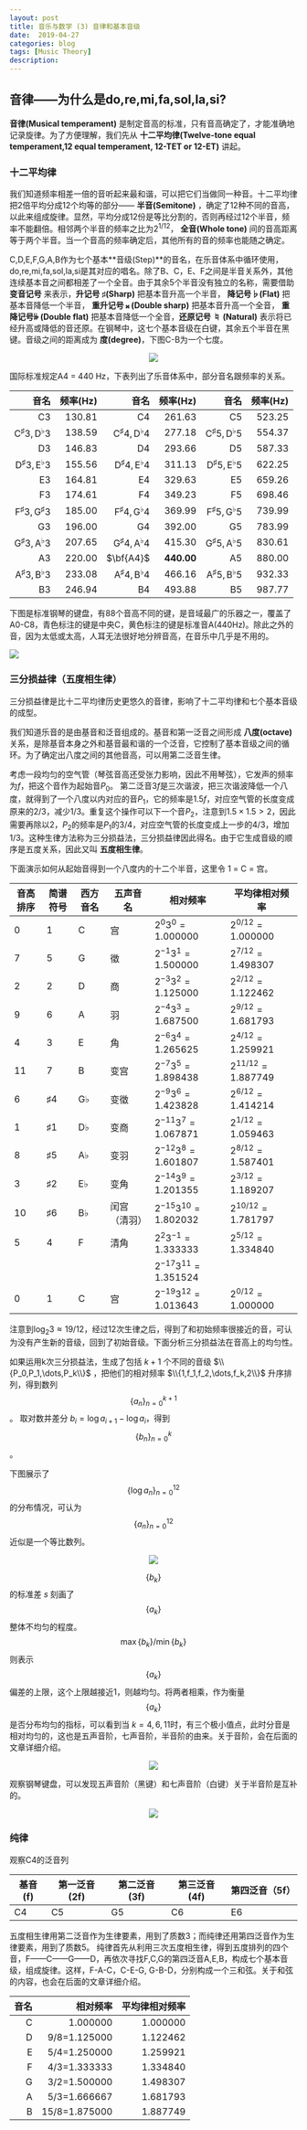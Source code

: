 ```yaml
---
layout: post
title: 音乐与数学 (3) 音律和基本音级
date:  2019-04-27
categories: blog
tags: [Music Theory]
description: 
---
```


## 音律——为什么是do,re,mi,fa,sol,la,si?
**音律(Musical temperament)** 是制定音高的标准，只有音高确定了，才能准确地记录旋律。为了方便理解，我们先从 **十二平均律(Twelve-tone equal temperament,12 equal temperament, 12-TET or 12-ET)** 讲起。

### 十二平均律
我们知道频率相差一倍的音听起来最和谐，可以把它们当做同一种音。十二平均律把2倍平均分成12个均等的部分—— **半音(Semitone)** ，确定了12种不同的音高，以此来组成旋律。显然，平均分成12份是等比分割的，否则再经过12个半音，频率不能翻倍。相邻两个半音的频率之比为$2^{1/12}$， **全音(Whole tone)** 间的音高距离等于两个半音。当一个音高的频率确定后，其他所有的音的频率也能随之确定。

C,D,E,F,G,A,B作为七个基本**音级(Step)**的音名，在乐音体系中循环使用，do,re,mi,fa,sol,la,si是其对应的唱名。除了B、C，E、F之间是半音关系外，其他连续基本音之间都相差了一个全音。由于其余5个半音没有独立的名称，需要借助 **变音记号** 来表示，**升记号 ♯(Sharp)** 把基本音升高一个半音， **降记号♭(Flat)** 把基本音降低一个半音， **重升记号 &#119082; (Double sharp)** 把基本音升高一个全音， **重降记号𝄫 (Double flat)** 把基本音降低一个全音，**还原记号 ♮ (Natural)** 表示将已经升高或降低的音还原。在钢琴中，这七个基本音级在白键，其余五个半音在黑键。音级之间的距离成为 **度(degree)**，下图C-B为一个七度。

<div align="center"><img src="https://raw.githubusercontent.com/SimonFang1/SimonFang1.github.io/master/img/music_theory/piano_keyboard_one_octave.png"></div>


国际标准规定A4 = 440 Hz，下表列出了乐音体系中，部分音名跟频率的关系。

|音名|频率(Hz)|音名|频率(Hz)|音名|频率(Hz)|
|---:|--:|---:|--:|---:|--:|
|$\text{C}3$|130.81|$\text{C}4$|261.63|$\text{C}5$|523.25|
|$\text{C}^{♯}3,{\text{D}}^{♭}3$ |138.59|$\text{C}^{♯}4,\text{D}^{♭}4$ |277.18|$\text{C}^{♯}5,\text{D}^{♭}5$ |554.37|
|$\text{D}3$|146.83|$\text{D}4$|293.66|$\text{D}5$|587.33|
|$\text{D}^{♯}3,\text{E}^{♭}3$ |155.56|${\text{D}}^{♯}4,\text{E}^{♭}4$ |311.13|$\text{D}^{♯}5,\text{E}^{♭}5$ |622.25|
|$\text{E}3$|164.81|$\text{E}4$|329.63|$\text{E}5$|659.26|
|$\text{F}3$|174.61|$\text{F}4$|349.23|$\text{F}5$|698.46|
|$\text{F}^{♯}3,\text{G}^{♯}3$ |185.00|$\text{F}^{♯}4,\text{G}^{♭}4$ |369.99|$\text{F}^{♯}5,\text{G}^{♭}5$ |739.99|
|$\text{G}3$|196.00|$\text{G}4$|392.00|$\text{G}5$|783.99|
|$\text{G}^{♯}3,\text{A}^{♭}3$ |207.65|$\text{G}^{♯}4,\text{A}^{♭}4$ |415.30|$\text{G}^{♯}5,\text{A}^{♭}5$ |830.61|
|$\text{A}3$|220.00|$\bf{A4}$|**440.00**|$\text{A}5$|880.00|
|$\text{A}^{♯}3,\text{B}^{♭}3$ |233.08|$\text{A}^{♯}4,\text{B}^{♭}4$ |466.16|$\text{A}^{♯}5,\text{B}^{♭}5$ |932.33|
|$\text{B}3$|246.94|$\text{B}4$|493.88|$\text{B}5$|987.77|


下图是标准钢琴的键盘，有88个音高不同的键，是音域最广的乐器之一，覆盖了A0-C8，青色标注的键是中央C，黄色标注的键是标准音A(440Hz)。除此之外的音，因为太低或太高，人耳无法很好地分辨音高，在音乐中几乎是不用的。

[![](https://raw.githubusercontent.com/SimonFang1/SimonFang1.github.io/master/img/music_theory/piano_frequencies.png)](https://raw.githubusercontent.com/SimonFang1/SimonFang1.github.io/master/img/music_theory/piano_frequencies.svg)


### 三分损益律（五度相生律）

三分损益律是比十二平均律历史更悠久的音律，影响了十二平均律和七个基本音级的成型。

我们知道乐音的是由基音和泛音组成的。基音和第一泛音之间形成 **八度(octave)** 关系，是除基音本身之外和基音最和谐的一个泛音，它控制了基本音级之间的循环。为了确定出八度之间的其他音高，可以用第二泛音生律。

考虑一段均匀的空气管（琴弦音高还受张力影响，因此不用琴弦），它发声的频率为$f$，把这个音作为起始音$P_0$。 第二泛音$3f$是三次谐波，把三次谐波降低一个八度，就得到了一个八度以内对应的音$P_1$，它的频率是$1.5f$，对应空气管的长度变成原来的$2/3$，减少$1/3$。重复这个操作可以下一个音$P_2$，注意到$1.5\times 1.5>2$，因此需要再除以2，$P_2$的频率是$P_1$的$3/4$，对应空气管的长度变成上一步的$4/3$，增加$1/3$。这种生律方法称为三分损益法，三分损益律因此得名。由于它生成音级的顺序是五度关系，因此又叫 **五度相生律**。

下面演示如何从起始音得到一个八度内的十二个半音，这里令 1 = C = 宫。

|音高排序|简谱符号|西方音名|五声音名|相对频率|平均律相对频率|
|-------|-------|-------|-------|-------|------------|
| 0 | 1 | C | 宫 | $2^0 3^0=1.000000$   | $2^{0/12}=1.000000$|
| 7 | 5 | G | 徵 | $2^{-1}3^1=1.500000$ | $2^{7/12}=1.498307$|
| 2 | 2 | D | 商 | $2^{-3}3^2=1.125000$ | $2^{2/12}=1.122462$|
| 9 | 6 | A | 羽 | $2^{-4}3^3=1.687500$ | $2^{9/12}=1.681793$|
| 4 | 3 | E | 角 | $2^{-6}3^4=1.265625$ | $2^{4/12}=1.259921$|
|11 | 7 | B | 变宫 | $2^{-7}3^5=1.898438$ | $2^{11/12}=1.887749$|
|6 | ♯4 | G♭ | 变徵 | $2^{-9}3^6=1.423828$ | $2^{6/12}=1.414214$|
|1 | ♯1 | D♭ | 变商 | $2^{-11}3^7=1.067871$ | $2^{1/12}=1.059463$|
|8 | ♯5 | A♭ | 变羽 | $2^{-12}3^8=1.601807$ | $2^{8/12}=1.587401$|
|3 | ♯2 | E♭ | 变角 | $2^{-14}3^9=1.201355$ | $2^{3/12}=1.189207$|
|10 | ♯6 | B♭ | 闰宫（清羽） | $2^{-15}3^{10}=1.802032$ | $2^{10/12}=1.781797$|
|5 | 4 | F | 清角 | $2^{2}3^{-1}=1.333333$ | $2^{5/12}=1.334840$|
| | | | | $2^{-17}3^{11}=1.351524$ | |
|0|1 | C | 宫 | $2^{-19}3^{12}=1.013643$| $2^{0/12}=1.000000$|


注意到$\log_2 3\approx19/12$，经过12次生律之后，得到了和初始频率很接近的音，可认为没有产生新的音级，回到了初始音级。下面分析三分损益法在音高上的均匀性。

如果运用k次三分损益法，生成了包括 $k+1$ 个不同的音级 $\\{P_0,P_1,\dots,P_k\\}$ ，把他们的相对频率 $\\{1,f_1,f_2,\dots,f_k,2\\}$ 升序排列，得到数列 $$\{a_n\}_{n=0}^{k+1}$$ 。 取对数并差分 $b_i = \log a_{i+1}- \log a_i$，得到$$\{b_n\}_{n=0}^k$$ 。

下图展示了 $$\{\log a_n\}_{n=0}^{12}$$ 的分布情况，可认为 $$\{a_n\}_{n=0}^{12}$$ 近似是一个等比数列。

<div align="center"><a href="https://raw.githubusercontent.com/SimonFang1/SimonFang1.github.io/master/img/music_theory/log_an.svg"><img src="https://raw.githubusercontent.com/SimonFang1/SimonFang1.github.io/master/img/music_theory/log_an.png"></a></div>

$$\{ b_k\}$$ 的标准差 $s$ 刻画了$$\{ a_k\}$$整体不均匀的程度。$$\max\{ b_k\}/\min\{ b_k\}$$ 则表示$$\{ a_k\}$$偏差的上限，这个上限越接近1，则越均匀。将两者相乘，作为衡量$$\{ a_k\}$$是否分布均匀的指标，可以看到当 $k=4,6,11$时，有三个极小值点，此时分音是相对均匀的，这也是五声音阶，七声音阶，半音阶的由来。关于音阶，会在后面的文章详细介绍。

<div align="center"><a href="https://raw.githubusercontent.com/SimonFang1/SimonFang1.github.io/master/img/music_theory/ratiostd.svg"><img src="https://raw.githubusercontent.com/SimonFang1/SimonFang1.github.io/master/img/music_theory/ratiostd.png"></a></div>

观察钢琴键盘，可以发现五声音阶（黑键）和七声音阶（白键）关于半音阶是互补的。

<div align="center"><img src="https://raw.githubusercontent.com/SimonFang1/SimonFang1.github.io/master/img/music_theory/complement_in_one_octave.png"></div>

### 纯律

观察C4的泛音列

|基音(f)|第一泛音(2f)|第二泛音(3f)|第三泛音(4f)|第四泛音（5f）|
|-|-|-|-|-|
|C4|C5|G5|C6|E6

五度相生律用第二泛音作为生律要素，用到了质数3；而纯律还用第四泛音作为生律要素，用到了质数5。
纯律首先从利用三次五度相生律，得到五度排列的四个音，F——C——G——D，再依次寻找F,C,G的第四泛音A,E,B，构成七个基本音级，组成旋律。这样，F-A-C，C-E-G, G-B-D，分别构成一个三和弦。关于和弦的内容，也会在后面的文章详细介绍。

|音名|相对频率|平均律相对频率|
|-:|-:|-:|
|C|1.000000|1.000000|
|D|9/8=1.125000|1.122462|
|E|5/4=1.250000|1.259921|
|F|4/3=1.333333|1.334840|
|G|3/2=1.500000|1.498307|
|A|5/3=1.666667|1.681793|
|B|15/8=1.875000|1.887749|
